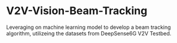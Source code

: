 # V2V-Vision-Beam-Tracking
Leveraging on machine learning model to develop a beam tracking algorithm, utilizeing the datasets from DeepSense6G V2V Testbed.
